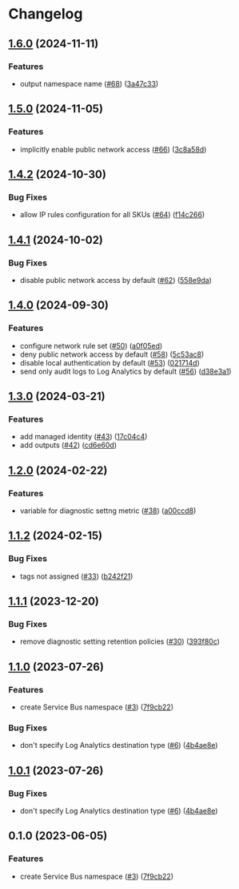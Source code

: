 # Changelog

## [1.6.0](https://github.com/equinor/terraform-azurerm-service-bus/compare/v1.5.0...v1.6.0) (2024-11-11)


### Features

* output namespace name ([#68](https://github.com/equinor/terraform-azurerm-service-bus/issues/68)) ([3a47c33](https://github.com/equinor/terraform-azurerm-service-bus/commit/3a47c33fe0786d55c663daf2f5de385a896238b6))

## [1.5.0](https://github.com/equinor/terraform-azurerm-service-bus/compare/v1.4.2...v1.5.0) (2024-11-05)


### Features

* implicitly enable public network access ([#66](https://github.com/equinor/terraform-azurerm-service-bus/issues/66)) ([3c8a58d](https://github.com/equinor/terraform-azurerm-service-bus/commit/3c8a58d0557056654ea603886fcd8264f42c2a4d))

## [1.4.2](https://github.com/equinor/terraform-azurerm-service-bus/compare/v1.4.1...v1.4.2) (2024-10-30)


### Bug Fixes

* allow IP rules configuration for all SKUs ([#64](https://github.com/equinor/terraform-azurerm-service-bus/issues/64)) ([f14c266](https://github.com/equinor/terraform-azurerm-service-bus/commit/f14c266d7c119be4da233f7f084e7c68fd7c1976))

## [1.4.1](https://github.com/equinor/terraform-azurerm-service-bus/compare/v1.4.0...v1.4.1) (2024-10-02)


### Bug Fixes

* disable public network access by default ([#62](https://github.com/equinor/terraform-azurerm-service-bus/issues/62)) ([558e9da](https://github.com/equinor/terraform-azurerm-service-bus/commit/558e9daa973d8a5516182155bbe66f74185e9000))

## [1.4.0](https://github.com/equinor/terraform-azurerm-service-bus/compare/v1.3.0...v1.4.0) (2024-09-30)


### Features

* configure network rule set ([#50](https://github.com/equinor/terraform-azurerm-service-bus/issues/50)) ([a0f05ed](https://github.com/equinor/terraform-azurerm-service-bus/commit/a0f05eded68f1647cff78cadfdc4dc507aed056a))
* deny public network access by default ([#58](https://github.com/equinor/terraform-azurerm-service-bus/issues/58)) ([5c53ac8](https://github.com/equinor/terraform-azurerm-service-bus/commit/5c53ac8ed6942edf66d58b238839b166fe7b5999))
* disable local authentication by default ([#53](https://github.com/equinor/terraform-azurerm-service-bus/issues/53)) ([021714d](https://github.com/equinor/terraform-azurerm-service-bus/commit/021714d5a8c615d71e4f73917857e980df98b127))
* send only audit logs to Log Analytics by default ([#56](https://github.com/equinor/terraform-azurerm-service-bus/issues/56)) ([d38e3a1](https://github.com/equinor/terraform-azurerm-service-bus/commit/d38e3a10c807e66777b485c42cc6bbe054b8b691))

## [1.3.0](https://github.com/equinor/terraform-azurerm-service-bus/compare/v1.2.0...v1.3.0) (2024-03-21)


### Features

* add managed identity ([#43](https://github.com/equinor/terraform-azurerm-service-bus/issues/43)) ([17c04c4](https://github.com/equinor/terraform-azurerm-service-bus/commit/17c04c4fa03cab998bee1b684544ac3202a0464a))
* add outputs ([#42](https://github.com/equinor/terraform-azurerm-service-bus/issues/42)) ([cd6e60d](https://github.com/equinor/terraform-azurerm-service-bus/commit/cd6e60d3fd55629632cd64f3ebfa9e6481c02339))

## [1.2.0](https://github.com/equinor/terraform-azurerm-service-bus/compare/v1.1.2...v1.2.0) (2024-02-22)


### Features

* variable for diagnostic settng metric ([#38](https://github.com/equinor/terraform-azurerm-service-bus/issues/38)) ([a00ccd8](https://github.com/equinor/terraform-azurerm-service-bus/commit/a00ccd821b6c484f7fe044cb91d57aa090155331))

## [1.1.2](https://github.com/equinor/terraform-azurerm-service-bus/compare/v1.1.1...v1.1.2) (2024-02-15)


### Bug Fixes

* tags not assigned ([#33](https://github.com/equinor/terraform-azurerm-service-bus/issues/33)) ([b242f21](https://github.com/equinor/terraform-azurerm-service-bus/commit/b242f21389d4f78d61023e07c821caf4b55d34db))

## [1.1.1](https://github.com/equinor/terraform-azurerm-service-bus/compare/v1.1.0...v1.1.1) (2023-12-20)


### Bug Fixes

* remove diagnostic setting retention policies ([#30](https://github.com/equinor/terraform-azurerm-service-bus/issues/30)) ([393f80c](https://github.com/equinor/terraform-azurerm-service-bus/commit/393f80c1fc81acd15ea07bdf21299270b9f69135))

## [1.1.0](https://github.com/equinor/terraform-azurerm-service-bus/compare/v1.0.1...v1.1.0) (2023-07-26)


### Features

* create Service Bus namespace ([#3](https://github.com/equinor/terraform-azurerm-service-bus/issues/3)) ([7f9cb22](https://github.com/equinor/terraform-azurerm-service-bus/commit/7f9cb228747d327d7d63bf3949b40166d63e8f59))


### Bug Fixes

* don't specify Log Analytics destination type ([#6](https://github.com/equinor/terraform-azurerm-service-bus/issues/6)) ([4b4ae8e](https://github.com/equinor/terraform-azurerm-service-bus/commit/4b4ae8e2260e35b3e02d5eeaa3b9630b54ebf2ff))

## [1.0.1](https://github.com/equinor/terraform-azurerm-service-bus/compare/v1.0.0...v1.0.1) (2023-07-26)


### Bug Fixes

* don't specify Log Analytics destination type ([#6](https://github.com/equinor/terraform-azurerm-service-bus/issues/6)) ([4b4ae8e](https://github.com/equinor/terraform-azurerm-service-bus/commit/4b4ae8e2260e35b3e02d5eeaa3b9630b54ebf2ff))

## 0.1.0 (2023-06-05)


### Features

* create Service Bus namespace ([#3](https://github.com/equinor/terraform-azurerm-service-bus/issues/3)) ([7f9cb22](https://github.com/equinor/terraform-azurerm-service-bus/commit/7f9cb228747d327d7d63bf3949b40166d63e8f59))

